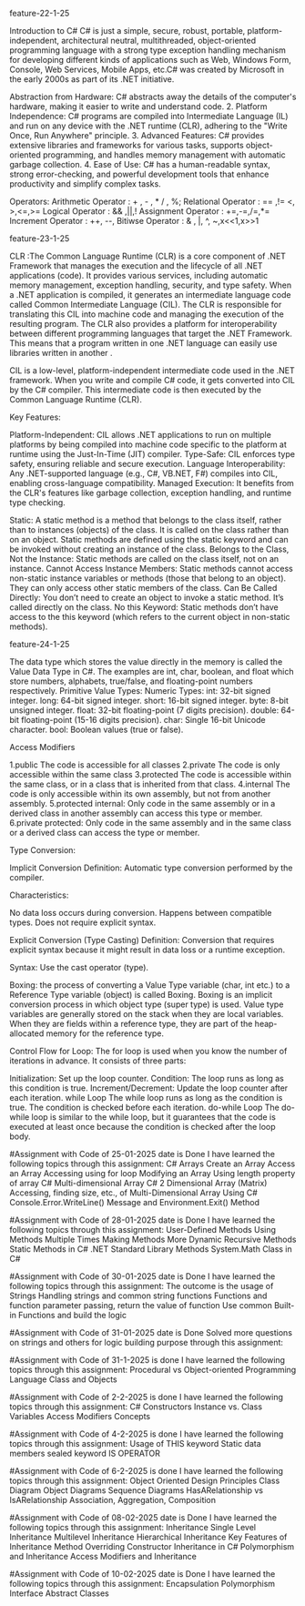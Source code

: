 feature-22-1-25 


Introduction to C# C# is just a simple, secure, robust, portable, platform-independent, architectural neutral, multithreaded, object-oriented programming language with a strong type exception handling mechanism for developing different kinds of applications such as Web, Windows Form, Console, Web Services, Mobile Apps, etc.C# was created by Microsoft in the early 2000s as part of its .NET initiative.

Abstraction from Hardware: C# abstracts away the details of the computer's hardware, making it easier to write and understand code. 
2. Platform Independence: C# programs are compiled into Intermediate Language (IL) and run on any device with the .NET runtime (CLR), adhering to the "Write Once, Run Anywhere" principle. 
3. Advanced Features: C# provides extensive libraries and frameworks for various tasks, supports object-oriented programming, and handles memory management with automatic garbage collection. 
4. Ease of Use: C# has a human-readable syntax, strong error-checking, and powerful development tools that enhance productivity and simplify complex tasks.

Operators:
Arithmetic Operator : + , - , * / , %;
Relational Operator : == ,!=  <, >,<=,>=
Logical Operator : && ,||,!
Assignment Operator : +=,-=,/=,*=
Increment Operator : ++, --, 
Bitiwse Operator : & , |, ^, ~,x<<1,x>>1



feature-23-1-25

CLR :The Common Language Runtime (CLR) is a core component of .NET Framework that manages the execution and the lifecycle of all .NET applications (code). It provides various services, including automatic memory management, exception handling, security, and type safety. When a .NET application is compiled, it generates an intermediate language code called Common Intermediate Language (CIL). The CLR is responsible for translating this CIL into machine code and managing the execution of the resulting program. The CLR also provides a platform for interoperability between different programming languages that target the .NET Framework. This means that a program written in one .NET language can easily use libraries written in another .



CIL is a low-level, platform-independent intermediate code used in the .NET framework. When you write and compile C# code, it gets converted into CIL by the C# compiler. This intermediate code is then executed by the Common Language Runtime (CLR).

Key Features:

Platform-Independent: CIL allows .NET applications to run on multiple platforms by being compiled into machine code specific to the platform at runtime using the Just-In-Time (JIT) compiler.
Type-Safe: CIL enforces type safety, ensuring reliable and secure execution.
Language Interoperability: Any .NET-supported language (e.g., C#, VB.NET, F#) compiles into CIL, enabling cross-language compatibility.
Managed Execution: It benefits from the CLR's features like garbage collection, exception handling, and runtime type checking.

Static:
A static method is a method that belongs to the class itself, rather than to instances (objects) of the class. It is called on the class rather than on an object.
Static methods are defined using the static keyword and can be invoked without creating an instance of the class.
Belongs to the Class, Not the Instance: Static methods are called on the class itself, not on an instance.
Cannot Access Instance Members: Static methods cannot access non-static instance variables or methods (those that belong to an object). They can only access other static members of the class.
Can Be Called Directly: You don’t need to create an object to invoke a static method. It’s called directly on the class.
No this Keyword: Static methods don’t have access to the this keyword (which refers to the current object in non-static methods).



feature-24-1-25

The data type which stores the value directly in the memory is called the Value Data Type in C#. The examples are int, char, boolean, and float which store numbers, alphabets, true/false, and floating-point numbers respectively. 
Primitive Value Types:
Numeric Types:
int: 32-bit signed integer.
long: 64-bit signed integer.
short: 16-bit signed integer.
byte: 8-bit unsigned integer.
float: 32-bit floating-point (7 digits precision).
double: 64-bit floating-point (15-16 digits precision).
char: Single 16-bit Unicode character.
bool: Boolean values (true or false).

Access Modifiers

1.public	The code is accessible for all classes
2.private	The code is only accessible within the same class
3.protected	The code is accessible within the same class, or in a class that is inherited from that class. 
4.internal	The code is only accessible within its own assembly, but not from another assembly.
5.protected internal: Only code in the same assembly or in a derived class in another assembly can access this type or member.
6.private protected: Only code in the same assembly and in the same class or a derived class can access the type or member.
 
Type Conversion:

Implicit Conversion
Definition: Automatic type conversion performed by the compiler.

Characteristics:

No data loss occurs during conversion.
Happens between compatible types.
Does not require explicit syntax.

Explicit Conversion (Type Casting)
Definition: Conversion that requires explicit syntax because it might result in data loss or a runtime exception.

Syntax: Use the cast operator (type).


Boxing:
the process of converting a Value Type variable (char, int etc.) to a Reference Type variable (object) is called Boxing.
Boxing is an implicit conversion process in which object type (super type) is used.
Value type variables are generally stored on the stack when they are local variables. When they are fields within a reference type, they are part of the heap-allocated memory for the reference type.


Control Flow
for Loop:
The for loop is used when you know the number of iterations in advance. It consists of three parts:

Initialization: Set up the loop counter.
Condition: The loop runs as long as this condition is true.
Increment/Decrement: Update the loop counter after each iteration.
while Loop
The while loop runs as long as the condition is true. The condition is checked before each iteration.
 do-while Loop
The do-while loop is similar to the while loop, but it guarantees that the code is executed at least once because the condition is checked after the loop body.



#Assignment with Code of 25-01-2025 date is Done
I have learned the following topics through this assignment:
C# Arrays
Create an Array
Access an Array
Accessing using for loop
Modifying an Array
Using length property of array
C# Multi-dimensional Array
C# 2 Dimensional Array (Matrix)
Accessing, finding size, etc., of Multi-Dimensional Array
Using C# Console.Error.WriteLine() Message and Environment.Exit() Method

#Assignment with Code of 28-01-2025 date is Done
I have learned the following topics through this assignment:
User-Defined Methods
Using Methods Multiple Times
Making Methods More Dynamic
Recursive Methods
Static Methods in C#
.NET Standard Library Methods
System.Math Class in C#

#Assignment with Code of 30-01-2025 date is Done
I have learned the following topics through this assignment:
The outcome is the usage of Strings
Handling strings and common string functions
Functions and function parameter passing, return the value of function
Use common Built-in Functions and build the logic

#Assignment with Code of 31-01-2025 date is Done
Solved more questions on strings and others for logic building purpose through this assignment:

#Assignment with Code of 31-1-2025 is done
I have learned the following topics through this assignment:
Procedural vs Object-oriented Programming Language
Class and Objects

#Assignment with Code of 2-2-2025 is done
I have learned the following topics through this assignment:
C# Constructors
Instance vs. Class Variables
Access Modifiers Concepts

#Assignment with Code of 4-2-2025 is done
I have learned the following topics through this assignment:
Usage of THIS keyword
Static data members
sealed keyword
IS OPERATOR

#Assignment with Code of 6-2-2025 is done
I have learned the following topics through this assignment:
Object Oriented Design Principles
Class Diagram
Object Diagrams
Sequence Diagrams
HasARelationship vs IsARelationship
Association, Aggregation, Composition

#Assignment with Code of 08-02-2025 date is Done
I have learned the following topics through this assignment:
Inheritance
Single Level Inheritance
Multilevel Inheritance
Hierarchical Inheritance
Key Features of Inheritance
Method Overriding
Constructor Inheritance in C#
Polymorphism and Inheritance
Access Modifiers and Inheritance

#Assignment with Code of 10-02-2025 date is Done
I have learned the following topics through this assignment:
Encapsulation
Polymorphism
Interface
Abstract Classes
















